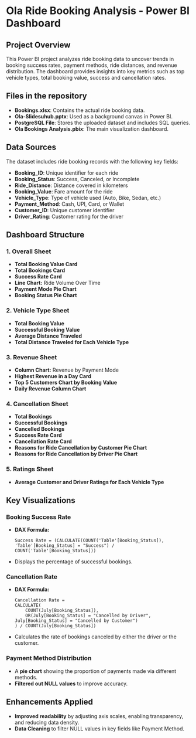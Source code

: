 # Ola Ride Booking Analysis - Power BI Dashboard

## Project Overview
This Power BI project analyzes ride booking data to uncover trends in booking success rates, payment methods, ride distances, 
and revenue distribution. The dashboard provides insights into key metrics such as top vehicle types, total booking value, success and cancellation rates.

## Files in the repository
- **Bookings.xlsx**: Contains the actual ride booking data.
- **Ola-Slidesuhub.pptx**: Used as a background canvas in Power BI.
- **PostgreSQL File**: Stores the uploaded dataset and includes SQL queries.
- **Ola Bookings Analysis.pbix**: The main visualization dashboard.

## Data Sources
The dataset includes ride booking records with the following key fields:
- **Booking_ID**: Unique identifier for each ride
- **Booking_Status**: Success, Canceled, or Incomplete
- **Ride_Distance**: Distance covered in kilometers
- **Booking_Value**: Fare amount for the ride
- **Vehicle_Type**: Type of vehicle used (Auto, Bike, Sedan, etc.)
- **Payment_Method**: Cash, UPI, Card, or Wallet
- **Customer_ID**: Unique customer identifier
- **Driver_Rating**: Customer rating for the driver

## Dashboard Structure
### 1. **Overall Sheet**
- **Total Booking Value Card**
- **Total Bookings Card**
- **Success Rate Card**
- **Line Chart:** Ride Volume Over Time
- **Payment Mode Pie Chart**
- **Booking Status Pie Chart**

### 2. **Vehicle Type Sheet**
- **Total Booking Value**
- **Successful Booking Value**
- **Average Distance Traveled**
- **Total Distance Traveled for Each Vehicle Type**

### 3. **Revenue Sheet**
- **Column Chart:** Revenue by Payment Mode
- **Highest Revenue in a Day Card**
- **Top 5 Customers Chart by Booking Value**
- **Daily Revenue Column Chart**

### 4. **Cancellation Sheet**
- **Total Bookings**
- **Successful Bookings**
- **Cancelled Bookings**
- **Success Rate Card**
- **Cancellation Rate Card**
- **Reasons for Ride Cancellation by Customer Pie Chart**
- **Reasons for Ride Cancellation by Driver Pie Chart**

### 5. **Ratings Sheet**
- **Average Customer and Driver Ratings for Each Vehicle Type**

## Key Visualizations
### **Booking Success Rate**
- **DAX Formula:**
  ```DAX
  Success Rate = (CALCULATE(COUNT('Table'[Booking_Status]), 'Table'[Booking_Status] = "Success") / COUNT('Table'[Booking_Status]))
  ```
- Displays the percentage of successful bookings.

### **Cancellation Rate**
- **DAX Formula:**
  ```DAX
  Cancellation Rate = 
  CALCULATE(
      COUNT(July[Booking_Status]),
      OR(July[Booking_Status] = "Cancelled by Driver", July[Booking_Status] = "Cancelled by Customer")
  ) / COUNT(July[Booking_Status])
  ```
- Calculates the rate of bookings canceled by either the driver or the customer.

### **Payment Method Distribution**
- A **pie chart** showing the proportion of payments made via different methods.
- **Filtered out NULL values** to improve accuracy.

## Enhancements Applied
- **Improved readability** by adjusting axis scales, enabling transparency, and reducing data density.
- **Data Cleaning** to filter NULL values in key fields like Payment Method.


